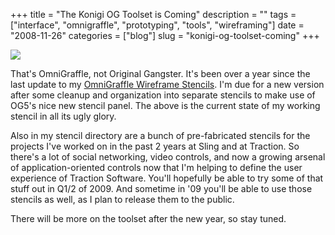 +++
title = "The Konigi OG Toolset is Coming"
description = ""
tags = ["interface", "omnigraffle", "prototyping", "tools", "wireframing"]
date = "2008-11-26"
categories = ["blog"]
slug = "konigi-og-toolset-coming"
+++



  <div class="notebook-screenshot"><img src="//media.konigi.com/notebook/konigi-wireframe-draft.jpg" class="notebook-image" /></div><p>That's OmniGraffle, not Original Gangster. It's been over a year since the last update to my <a href="http://urlgreyhot.com/personal/resources/omnigraffle_wireframe_palette">OmniGraffle Wireframe Stencils</a>. I'm due for a new version after some cleanup and organization into separate stencils to make use of OG5's nice new stencil panel. The above is the current state of my working stencil in all its ugly glory. </p>
<p>Also in my stencil directory are a bunch of pre-fabricated stencils for the projects I've worked on in the past 2 years at Sling and at Traction. So there's a lot of social networking, video controls, and now a growing arsenal of application-oriented controls now that I'm helping to define the user experience of Traction Software. You'll hopefully be able to try some of that stuff out in Q1/2 of 2009. And sometime in '09 you'll be able to use those stencils as well, as I plan to release them to the public. </p>
<p>There will be more on the toolset after the new year, so stay tuned. </p>
    
  
